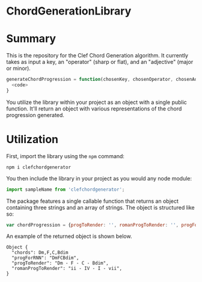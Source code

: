 # ChordGenerationLibrary

# Summary
This is the repository for the Clef Chord Generation algorithm. It currently takes as input a key, an "operator" (sharp or flat), and an "adjective" (major or minor).

```javascript
generateChordProgression = function(chosenKey, chosenOperator, chosenAdjective) {
  <code>
}
```

You utilize the library within your project as an object with a single public function. It'll return an object with various representations of the chord progression generated.

# Utilization

First, import the library using the ```npm``` command:

```
npm i clefchordgenerator
```

You then include the library in your project as you would any node module:

```javascript
import sampleName from 'clefchordgenerator';
```

The package features a single callable function that returns an object containing three strings and an array of strings. The object is structured like so:

```javascript
var chordProgression = {progToRender: '', romanProgToRender: '', progForRNN: '', chords: []};
```

An example of the returned object is shown below.

```
Object {
  "chords": Dm,F,C,Bdim
  "progForRNN": "DmFCBdim",
  "progToRender": "Dm - F - C - Bdim",
  "romanProgToRender": "ii - IV - I - vii",
}
```
